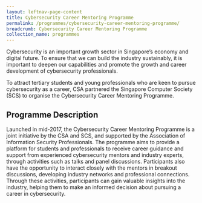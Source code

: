 ```yaml
---
layout: leftnav-page-content
title: Cybersecurity Career Mentoring Programme
permalink: /programmes/cybersecurity-career-mentoring-programme/
breadcrumb: Cybersecurity Career Mentoring Programme
collection_name: programmes
---
```

Cybersecurity is an important growth sector in Singapore’s economy and digital future. To ensure that we can build the industry sustainably, it is important to deepen our capabilities and promote the growth and career development of cybersecurity professionals.

To attract tertiary students and young professionals who are keen to pursue cybersecurity as a career, CSA partnered the Singapore Computer Society (SCS) to organise the Cybersecurity Career Mentoring Programme.

## Programme Description 

Launched in mid-2017, the Cybersecurity Career Mentoring Programme is a joint initiative by the CSA and SCS, and supported by the Association of Information Security Professionals. The programme aims to provide a platform for students and professionals to receive career guidance and support from experienced cybersecurity mentors and industry experts, through activities such as talks and panel discussions. Participants also have the opportunity to interact closely with the mentors in breakout discussions, developing industry networks and professional connections. Through these activities, participants can gain valuable insights into the industry, helping them to make an informed decision about pursuing a career in cybersecurity.